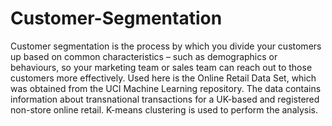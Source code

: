 # Customer-Segmentation
Customer segmentation is the process by which you divide your customers up based on common characteristics – such as demographics or behaviours, so your marketing team or sales team can reach out to those customers more effectively.
Used here is the Online Retail Data Set, which was obtained from the UCI Machine Learning repository. The data contains information about transnational transactions for a UK-based and registered non-store online retail. 
K-means clustering is used to perform the analysis.
